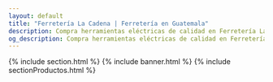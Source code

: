 ```yaml
---
layout: default
title: "Ferretería La Cadena | Ferretería en Guatemala"
description: Compra herramientas eléctricas de calidad en Ferretería La Cadena. Soldadoras, compresores y maquinaria al mejor precio en Guatemala. ¡Envíos rápidos!
og_description: Compra herramientas eléctricas de calidad en Ferretería La Cadena. Soldadoras, compresores y maquinaria al mejor precio en Guatemala. ¡Envíos rápidos!
---
```

{% include section.html %}
{% include banner.html %}
{% include sectionProductos.html %}
